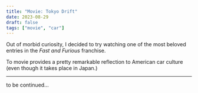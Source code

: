 ```yaml
---
title: "Movie: Tokyo Drift"
date: 2023-08-29
draft: false
tags: ["movie", "car"]
---
```


Out of morbid curiosity, I decided to try watching one of the most beloved entries in the _Fast and Furious_ franchise.

To movie provides a pretty remarkable reflection to American car culture (even though it takes place in Japan.)

---

to be continued...
